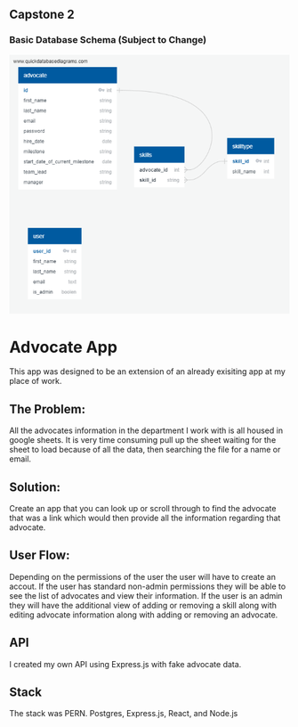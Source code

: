 ## Capstone 2

### Basic Database Schema (Subject to Change)

![](images/../images/schema_photo.png)

# Advocate App

This app was designed to be an extension of an already exisiting app at my place of work.

## The Problem:

All the advocates information in the department I work with is all housed in google sheets. It is very time consuming pull up the sheet waiting for the sheet to load because of all the data, then searching the file for a name or email.

## Solution:

Create an app that you can look up or scroll through to find the advocate that was a link which would then provide all the information regarding that advocate.

## User Flow:

Depending on the permissions of the user the user will have to create an accout. If the user has standard non-admin permissions they will be able to see the list of advocates and view their information. If the user is an admin they will have the additional view of adding or removing a skill along with editing advocate information along with adding or removing an advocate.

## API

I created my own API using Express.js with fake advocate data.

## Stack

The stack was PERN. Postgres, Express.js, React, and Node.js
